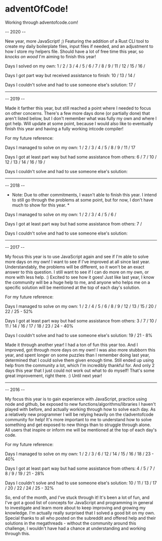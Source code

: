 # adventOfCode!

Working through adventofcode.com!

-- 2020 --

New year, more JavaScript! ;) Featuring the addition of a Rust CLI tool to create my daily boilerplate files, input files if needed, and an adjustment to how I store my helpers file. Should have a lot of free time this year, so *knocks on wood* I'm aiming to finish this year!

Days I solved on my own: 1 / 2 / 3 / 4 / 5 / 6 / 7 / 8 / 9 / 11 / 12 / 15 / 16 /

Days I got part way but received assistance to finish: 10 / 13 / 14 /

Days I couldn't solve and had to use someone else's solution: 17 /

----------------------------------------------------------------------------------------------------------------------------------------

-- 2019 --

Made it farther this year, but still reached a point where I needed to focus on other concerns. There's a few more days done (or partially done) that aren't listed below, but I don't remember what was fully my own and where I got help. Will update at some point, because I would also like to eventually finish this year and having a fully working intcode compiler!

For my future reference:

Days I managed to solve on my own: 1 / 2 / 3 / 4 / 5 / 8 / 9 / 11 / 17

Days I got at least part way but had some assistance from others: 6 / 7 / 10 / 12 / 13 / 14 / 16 / 19 /

Days I couldn't solve and had to use someone else's solution:

----------------------------------------------------------------------------------------------------------------------------------------

-- 2018 --

* Note: Due to other commitments, I wasn't able to finish this year. I intend to still go through the problems at some point, but for now, I don't have much to show for this year. *

Days I managed to solve on my own: 1 / 2 / 3 / 4 / 5 / 6 /  

Days I got at least part way but had some assistance from others: 7 /

Days I couldn't solve and had to use someone else's solution:

----------------------------------------------------------------------------------------------------------------------------------------

-- 2017 --

My focus this year is to use JavaScript again and see if I'm able to solve more days on my own! I want to see if I've improved at all since last year. Understandably, the problems will be different, so it won't be an exact answer to this question. I still want to see if I can do more on my own, or more with less help. :) Excited to see how it goes! Just like last year, I know the community will be a huge help to me, and anyone who helps me on a specific solution will be mentioned at the top of each day's solution.

For my future reference:

Days I managed to solve on my own: 1 / 2 / 4 / 5 / 6 / 8 / 9 / 12 / 13 / 15 / 20 / 22 / 25 - 52%

Days I got at least part way but had some assistance from others: 3 / 7 / 10 / 11 / 14 / 16 / 17 / 18 / 23 / 24 - 40%

Days I couldn't solve and had to use someone else's solution: 19 / 21 - 8%

Made it through another year! I had a ton of fun this year too. And I improved, got through more days on my own! I was also more stubborn this year, and spent longer on some puzzles than I remember doing last year, determined that I could solve them given enough time. Still ended up using help from the community a lot, which I'm incredibly thankful for. And only 2 days this year that I just could not work out what to do myself! That's some great improvement, right there. :) Until next year!

----------------------------------------------------------------------------------------------------------------------------------------

-- 2016 --

My focus this year is to gain experience with JavaScript, practice using node and github, be exposed to new functions/algorithms/libraries I haven't played with before, and actually working through how to solve each day. As a relatively new programmer I will be relying heavily on the r/adventofcode community for help! It's more important to me to understand how to solve something and get exposed to new things than to struggle through alone. All users that inspire or inform me will be mentioned at the top of each day's code.

For my future reference:

Days I managed to solve on my own:
1 / 2 / 3 / 6 / 12 / 14 / 15 / 16 / 18 / 23 - 40%

Days I got at least part way but had some assistance from others:
4 / 5 / 7 / 8 / 9 / 19 / 21 - 28%

Days I couldn't solve and had to use someone else's solution:
10 / 11 / 13 / 17 / 20 / 22 / 24 / 25 - 32%

So, end of the month, and I've stuck through it! It's been a lot of fun, and I've got a good list of concepts for JavaScript and programming in general to investigate and learn more about to keep improving and growing my knowledge. I'm actually really surprised that I solved a good bit on my own. Special thanks to all who posted on the subreddit and offered help and their solutions in the megathreads - without the community around this challenge, I wouldn't have had a chance at understanding and working through this.
